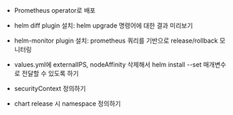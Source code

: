 - Prometheus operator로 배포
- helm diff plugin 설치: helm upgrade 명령어에 대한 결과 미리보기
- helm-monitor plugin 설치: prometheus 쿼리를 기반으로 release/rollback 모니터링

- values.yml에 externalIPS, nodeAffinity 삭제해서 helm install --set 매개변수로 전달할 수 있도록 하기
- securityContext 정의하기
- chart release 시 namespace 정의하기